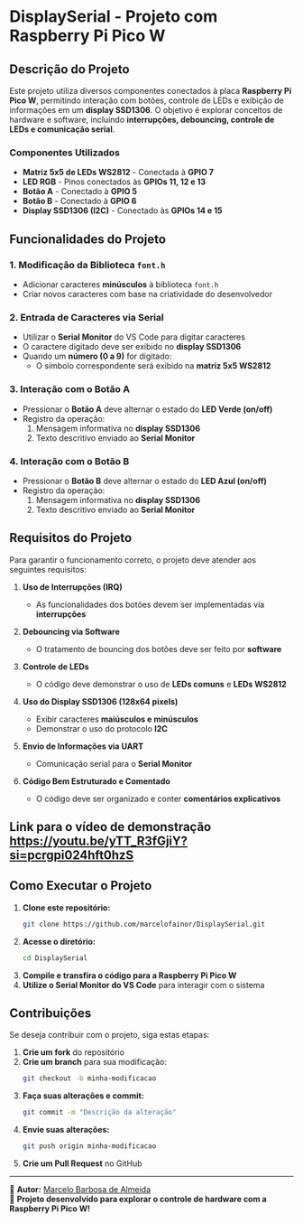# DisplaySerial - Projeto com Raspberry Pi Pico W

## Descrição do Projeto
Este projeto utiliza diversos componentes conectados à placa **Raspberry Pi Pico W**, permitindo interação com botões, controle de LEDs e exibição de informações em um **display SSD1306**. O objetivo é explorar conceitos de hardware e software, incluindo **interrupções, debouncing, controle de LEDs e comunicação serial**.

### Componentes Utilizados
- **Matriz 5x5 de LEDs WS2812** - Conectada à **GPIO 7**
- **LED RGB** - Pinos conectados às **GPIOs 11, 12 e 13**
- **Botão A** - Conectado à **GPIO 5**
- **Botão B** - Conectado à **GPIO 6**
- **Display SSD1306 (I2C)** - Conectado às **GPIOs 14 e 15**

## Funcionalidades do Projeto

### 1. Modificação da Biblioteca `font.h`
- Adicionar caracteres **minúsculos** à biblioteca `font.h`
- Criar novos caracteres com base na criatividade do desenvolvedor

### 2. Entrada de Caracteres via Serial
- Utilizar o **Serial Monitor** do VS Code para digitar caracteres
- O caractere digitado deve ser exibido no **display SSD1306**
- Quando um **número (0 a 9)** for digitado:
  - O símbolo correspondente será exibido na **matriz 5x5 WS2812**

### 3. Interação com o Botão A
- Pressionar o **Botão A** deve alternar o estado do **LED Verde (on/off)**
- Registro da operação:
  1. Mensagem informativa no **display SSD1306**
  2. Texto descritivo enviado ao **Serial Monitor**

### 4. Interação com o Botão B
- Pressionar o **Botão B** deve alternar o estado do **LED Azul (on/off)**
- Registro da operação:
  1. Mensagem informativa no **display SSD1306**
  2. Texto descritivo enviado ao **Serial Monitor**

## Requisitos do Projeto
Para garantir o funcionamento correto, o projeto deve atender aos seguintes requisitos:

1. **Uso de Interrupções (IRQ)**
   - As funcionalidades dos botões devem ser implementadas via **interrupções**

2. **Debouncing via Software**
   - O tratamento de bouncing dos botões deve ser feito por **software**

3. **Controle de LEDs**
   - O código deve demonstrar o uso de **LEDs comuns** e **LEDs WS2812**

4. **Uso do Display SSD1306 (128x64 pixels)**
   - Exibir caracteres **maiúsculos e minúsculos**
   - Demonstrar o uso do protocolo **I2C**

5. **Envio de Informações via UART**
   - Comunicação serial para o **Serial Monitor**

6. **Código Bem Estruturado e Comentado**
   - O código deve ser organizado e conter **comentários explicativos**

## Link para o vídeo de demonstração https://youtu.be/yTT_R3fGjiY?si=pcrgpi024hft0hzS

## Como Executar o Projeto
1. **Clone este repositório:**
   ```sh
   git clone https://github.com/marcelofainor/DisplaySerial.git
   ```
2. **Acesse o diretório:**
   ```sh
   cd DisplaySerial
   ```
3. **Compile e transfira o código para a Raspberry Pi Pico W**
4. **Utilize o Serial Monitor do VS Code** para interagir com o sistema

## Contribuições
Se deseja contribuir com o projeto, siga estas etapas:
1. **Crie um fork** do repositório
2. **Crie um branch** para sua modificação:
   ```sh
   git checkout -b minha-modificacao
   ```
3. **Faça suas alterações e commit:**
   ```sh
   git commit -m "Descrição da alteração"
   ```
4. **Envie suas alterações:**
   ```sh
   git push origin minha-modificacao
   ```
5. **Crie um Pull Request** no GitHub

---
📌 **Autor:** [Marcelo Barbosa de Almeida](https://github.com/marcelofainor)  
🚀 **Projeto desenvolvido para explorar o controle de hardware com a Raspberry Pi Pico W!**

